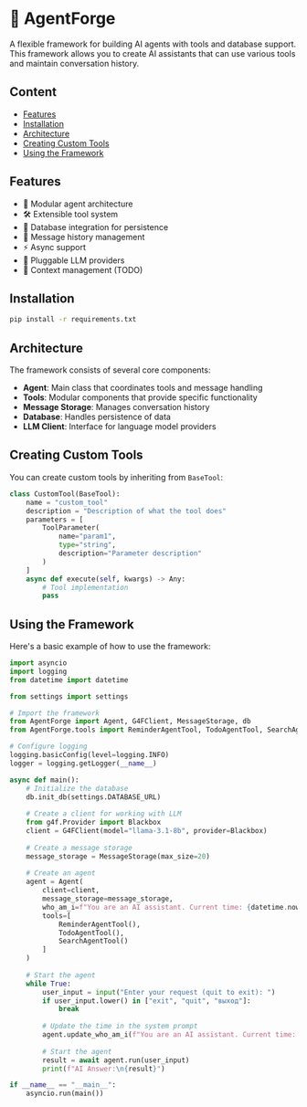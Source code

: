 # 🤖 AgentForge

A flexible framework for building AI agents with tools and database support. This framework allows you to create AI assistants that can use various tools and maintain conversation history.

## Content
- [Features](#features)
- [Installation](#installation)
- [Architecture](#architecture)
- [Creating Custom Tools](#creating-custom-tools)
- [Using the Framework](#using-the-framework)

## Features

- 🤖 Modular agent architecture
- 🛠 Extensible tool system
- 💾 Database integration for persistence
- 📝 Message history management
- ⚡️ Async support
- 🔌 Pluggable LLM providers
- 🔄 Context management (TODO)

## Installation

```bash
pip install -r requirements.txt
```

## Architecture

The framework consists of several core components:

- **Agent**: Main class that coordinates tools and message handling
- **Tools**: Modular components that provide specific functionality
- **Message Storage**: Manages conversation history
- **Database**: Handles persistence of data
- **LLM Client**: Interface for language model providers

## Creating Custom Tools

You can create custom tools by inheriting from `BaseTool`:

```python
class CustomTool(BaseTool):
    name = "custom_tool"
    description = "Description of what the tool does"
    parameters = [
        ToolParameter(
            name="param1",
            type="string",
            description="Parameter description"
        )
    ]
    async def execute(self, kwargs) -> Any:
        # Tool implementation
        pass
```

## Using the Framework

Here's a basic example of how to use the framework:

```python
import asyncio
import logging
from datetime import datetime

from settings import settings

# Import the framework
from AgentForge import Agent, G4FClient, MessageStorage, db
from AgentForge.tools import ReminderAgentTool, TodoAgentTool, SearchAgentTool

# Configure logging
logging.basicConfig(level=logging.INFO)
logger = logging.getLogger(__name__)

async def main():
    # Initialize the database
    db.init_db(settings.DATABASE_URL)
    
    # Create a client for working with LLM
    from g4f.Provider import Blackbox
    client = G4FClient(model="llama-3.1-8b", provider=Blackbox)
    
    # Create a message storage
    message_storage = MessageStorage(max_size=20)
    
    # Create an agent
    agent = Agent(
        client=client,
        message_storage=message_storage,
        who_am_i=f"You are an AI assistant. Current time: {datetime.now().strftime('%Y-%m-%d %H:%M')}",
        tools=[
            ReminderAgentTool(), 
            TodoAgentTool(), 
            SearchAgentTool()
        ]
    )
    
    # Start the agent
    while True:
        user_input = input("Enter your request (quit to exit): ")
        if user_input.lower() in ["exit", "quit", "выход"]:
            break
            
        # Update the time in the system prompt
        agent.update_who_am_i(f"You are an AI assistant. Current time: {datetime.now().strftime('%Y-%m-%d %H:%M')}")
        
        # Start the agent
        result = await agent.run(user_input)
        print(f"AI Answer:\n{result}")

if __name__ == "__main__":
    asyncio.run(main())
```